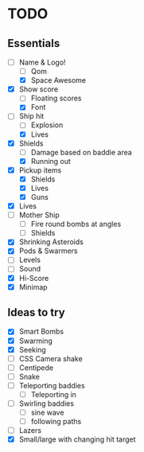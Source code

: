 # TODO

## Essentials

- [ ] Name & Logo!
	- [ ] Qom
	- [x] Space Awesome
- [x] Show score
	- [ ] Floating scores
	- [x] Font
- [ ] Ship hit
	- [ ] Explosion
	- [x] Lives
- [x] Shields
	- [ ] Damage based on baddie area
	- [x] Running out
- [x] Pickup items
	- [x] Shields
	- [x] Lives
	- [x] Guns
- [x] Lives
- [ ] Mother Ship
	- [ ] Fire round bombs at angles
	- [ ] Shields
- [x] Shrinking Asteroids
- [x] Pods & Swarmers
- [ ] Levels
- [ ] Sound
- [x] Hi-Score
- [x] Minimap

## Ideas to try

- [x] Smart Bombs
- [x] Swarming
- [x] Seeking
- [ ] CSS Camera shake
- [ ] Centipede
- [ ] Snake
- [ ] Teleporting baddies
	- [ ] Teleporting in
- [ ] Swirling baddies
	- [ ] sine wave
	- [ ] following paths
- [ ] Lazers
- [x] Small/large with changing hit target
